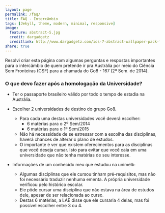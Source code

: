 ```yaml
---
layout: page
permalink: /faq/
title: FAQ - Intercâmbio
tags: [Jekyll, theme, modern, minimal, responsive]
image:
  feature: abstract-5.jpg
  credit: dargadgetz
  creditlink: http://www.dargadgetz.com/ios-7-abstract-wallpaper-pack-for-iphone-5-and-ipod-touch-retina/
share: true
---
```


Resolvi criar esta página com algumas perguntas e respostas importantes para o intercâmbio de quem pretende ir pra Austrália por meio do Ciência Sem Fronteiras (CSF) para a chamada do Go8 - 167 (2º Sem. de 2014).

### O que devo fazer após a homologação da Universidade?

* Ter o passaporte brasileiro válido por todo o tempo de estadia na Austrália.
* Escolher 2 universidades de destino do grupo Go8.
  * Para cada uma destas universidades você deverá escolher:
    * 6 matérias para o 2º Sem/2014
    * 6 matérias para o 1º Sem/2015
  * Não há necessidade de se estressar com a escolha das disciplinas, haverá chances de alterar o plano de estudos.
  * O importante é ver que existem oferecimentos para as disciplinas que você deseja cursar. Isto para evitar que você caia em uma universidade que não tenha matérias de seu interesse.
    <br>
   

* Informações de um conhecido meu que estudou na unimelb:
  * Algumas disciplinas que ele cursou tinham pré-requisitos, mas não foi necessário traduzir nenhuma ementa. A própria universidade verificou pelo histórico escolar.
  * Ele pôde cursar uma disciplina que não estava na área de estudos dele, apesar de ser relacionada ao curso.
  * Destas 6 matérias, a LAE disse que ele cursaria 4 delas, mas foi possível escolher entre 3 ou 4.
  
<div markdown="0"></div>